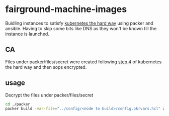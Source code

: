 # fairground-machine-images

Buidling instances to satisfy [kubernetes the hard way](https://github.com/kelseyhightower/kubernetes-the-hard-way) using packer and ansible.
Having to skip some bits like DNS as they won't be known till the instance is launched.

## CA
Files under packer/files/secret were created following [step 4](https://github.com/kelseyhightower/kubernetes-the-hard-way/blob/master/docs/04-certificate-authority.md) of kubernetes the hard way and then sops encrypted.

## usage

Decrypt the files under packer/files/secret

```bash
cd ./packer
packer build -var-file="../config/<node to build>/config.pkrvars.hcl" aws-redhat.pkr.hcl
```